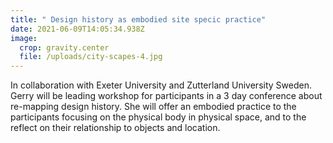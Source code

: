 ```yaml
---
title: " Design history as embodied site specic practice"
date: 2021-06-09T14:05:34.938Z
image:
  crop: gravity.center
  file: /uploads/city-scapes-4.jpg
---
```

In collaboration with Exeter University and Zutterland University Sweden. Gerry will be leading workshop for participants in a 3 day conference about re-mapping design history. She will offer an embodied practice to the participants focusing on the physical body in physical space, and to the reflect on their relationship to objects and location.